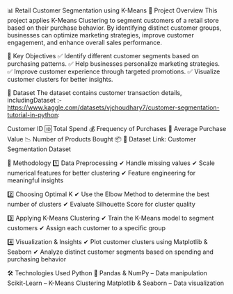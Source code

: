 📊 Retail Customer Segmentation using K-Means
🚀 Project Overview
This project applies K-Means Clustering to segment customers of a retail store based on their purchase behavior. By identifying distinct customer groups, businesses can optimize marketing strategies, improve customer engagement, and enhance overall sales performance.

📌 Key Objectives
✅ Identify different customer segments based on purchasing patterns.
✅ Help businesses personalize marketing strategies.
✅ Improve customer experience through targeted promotions.
✅ Visualize customer clusters for better insights.

📂 Dataset
The dataset contains customer transaction details, includingDataset :- https://www.kaggle.com/datasets/vjchoudhary7/customer-segmentation-tutorial-in-python:

Customer ID 🆔
Total Spend 💰
Frequency of Purchases 🛒
Average Purchase Value 📉
Number of Products Bought 📦
📌 Dataset Link: Customer Segmentation Dataset

🔬 Methodology
1️⃣ Data Preprocessing
✔ Handle missing values
✔ Scale numerical features for better clustering
✔ Feature engineering for meaningful insights

2️⃣ Choosing Optimal K
✔ Use the Elbow Method to determine the best number of clusters
✔ Evaluate Silhouette Score for cluster quality

3️⃣ Applying K-Means Clustering
✔ Train the K-Means model to segment customers
✔ Assign each customer to a specific group

4️⃣ Visualization & Insights
✔ Plot customer clusters using Matplotlib & Seaborn
✔ Analyze distinct customer segments based on spending and purchasing behavior

🛠️ Technologies Used
Python 🐍
Pandas & NumPy – Data manipulation
Scikit-Learn – K-Means Clustering
Matplotlib & Seaborn – Data visualization
